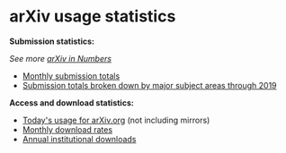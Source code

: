 arXiv usage statistics
======================

**Submission statistics:**

_See more [arXiv in Numbers](about/reports/2020_usage)_

-   [Monthly submission
    totals](/stats/monthly_submissions)
-   [Submission totals broken down by major subject areas through
    2019](2019_by_area/index)

**Access and download statistics:**

-   [Today's usage for arXiv.org](/stats/today) (not
    including mirrors)
-   [Monthly download rates](/stats/monthly_downloads)
-   [Annual institutional downloads](/about/membership)
